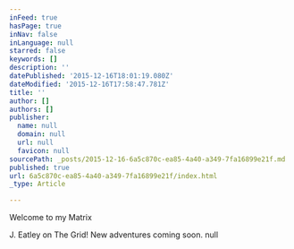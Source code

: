 ```yaml
---
inFeed: true
hasPage: true
inNav: false
inLanguage: null
starred: false
keywords: []
description: ''
datePublished: '2015-12-16T18:01:19.080Z'
dateModified: '2015-12-16T17:58:47.781Z'
title: ''
author: []
authors: []
publisher:
  name: null
  domain: null
  url: null
  favicon: null
sourcePath: _posts/2015-12-16-6a5c870c-ea85-4a40-a349-7fa16899e21f.md
published: true
url: 6a5c870c-ea85-4a40-a349-7fa16899e21f/index.html
_type: Article

---
```

Welcome to my Matrix

J. Eatley on The Grid!  New adventures coming soon.
null